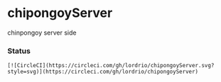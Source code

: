 # chipongoyServer
chinpongoy server side

### Status
    [![CircleCI](https://circleci.com/gh/lordrio/chipongoyServer.svg?style=svg)](https://circleci.com/gh/lordrio/chipongoyServer)
